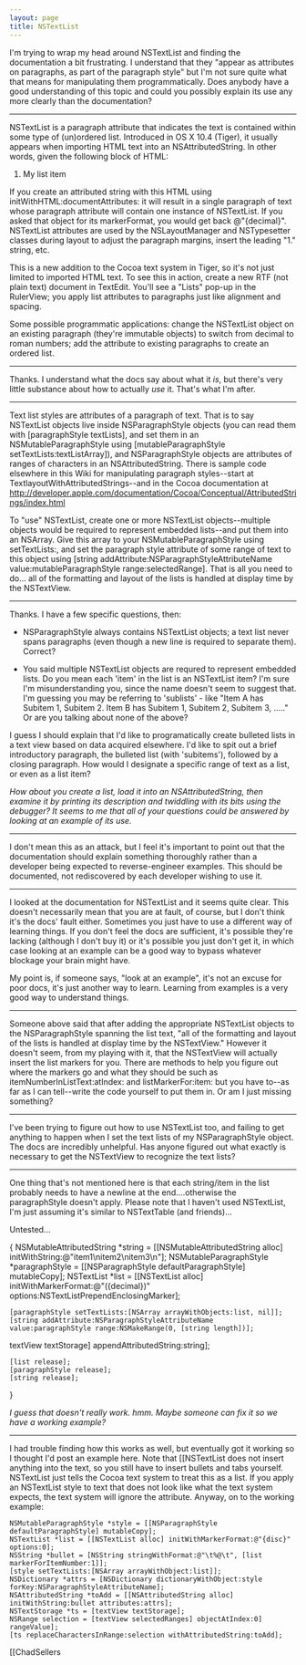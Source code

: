 ```yaml
---
layout: page
title: NSTextList
---
```




I'm trying to wrap my head around NSTextList and finding the documentation a bit frustrating. I understand that they "appear as attributes on paragraphs, as part of the paragraph style" but I'm not sure quite what that means for manipulating them programmatically. Does anybody have a good understanding of this topic and could you possibly explain its use any more clearly than the documentation?

----

NSTextList is a paragraph attribute that indicates the text is contained within some type of (un)ordered list. Introduced in OS X 10.4 (Tiger), it usually appears when importing HTML text into an NSAttributedString. In other words, given the following block of HTML:

    
<ol>
<li>My list item</li>
</ol>


If you create an attributed string with this HTML using     initWithHTML:documentAttributes: it will result in a single paragraph of text whose paragraph attribute will contain one instance of NSTextList. If you asked that object for its markerFormat, you would get back     @"{decimal}". NSTextList attributes are used by the NSLayoutManager and NSTypesetter classes during layout to adjust the paragraph margins, insert the leading "1." string, etc.

This is a new addition to the Cocoa text system in Tiger, so it's not just limited to imported HTML text. To see this in action, create a new RTF (not plain text) document in TextEdit. You'll see a "Lists" pop-up in the RulerView; you apply list attributes to paragraphs just like alignment and spacing.

Some possible programmatic applications: change the NSTextList object on an existing paragraph (they're immutable objects) to switch from decimal to roman numbers; add the attribute to existing paragraphs to create an ordered list.

----

Thanks. I understand what the docs say about what it *is*, but there's very little substance about how to actually *use* it. That's what I'm after.

----

Text list styles are attributes of a paragraph of text. That is to say NSTextList objects live inside NSParagraphStyle objects (you can read them with     [paragraphStyle textLists], and set them in an NSMutableParagraphStyle using     [mutableParagraphStyle setTextLists:textListArray]), and NSParagraphStyle objects are attributes of ranges of characters in an NSAttributedString. There is sample code elsewhere in this Wiki for manipulating paragraph styles--start at TextlayoutWithAttributedStrings--and in the Cocoa documentation at http://developer.apple.com/documentation/Cocoa/Conceptual/AttributedStrings/index.html

To "use" NSTextList, create one or more NSTextList objects--multiple objects would be required to represent embedded lists--and put them into an NSArray. Give this array to your NSMutableParagraphStyle using     setTextLists:, and set the paragraph style attribute of some range of text to this object using     [string addAttribute:NSParagraphStyleAttributeName value:mutableParagraphStyle range:selectedRange]. That is all you need to do... all of the formatting and layout of the lists is handled at display time by the NSTextView.

----

Thanks. I have a few specific questions, then:

 - NSParagraphStyle always contains NSTextList objects; a text list never spans paragraphs (even though a new line is required to separate them). Correct?

 - You said multiple NSTextList objects are requred to represent embedded lists. Do you mean each 'item' in the list is an NSTextList item? I'm sure I'm misunderstanding you, since the name doesn't seem to suggest that. I'm guessing you may be referring to 'sublists' - like "Item A has Subitem 1, Subitem 2. Item B has Subitem 1, Subitem 2, Subitem 3, ....." Or are you talking about none of the above?

I guess I should explain that I'd like to programatically create bulleted lists in a text view based on data acquired elsewhere. I'd like to spit out a brief introductory paragraph, the bulleted list (with 'subitems'), followed by a closing paragraph. How would I designate a specific range of text as a list, or even as a list item?

*How about you create a list, load it into an NSAttributedString, then examine it by printing its description and twiddling with its bits using the debugger? It seems to me that all of your questions could be answered by looking at an example of its use.*

----

I don't mean this as an attack, but I feel it's important to point out that the documentation should explain something thoroughly rather than a developer being expected to reverse-engineer examples. This should be documented, not rediscovered by each developer wishing to use it.

----

I looked at the documentation for NSTextList and it seems quite clear. This doesn't necessarily mean that you are at fault, of course, but I don't think it's the docs' fault either. Sometimes you just have to use a different way of learning things. If you don't feel the docs are sufficient, it's possible they're lacking (although I don't buy it) or it's possible you just don't get it, in which case looking at an example can be a good way to bypass whatever blockage your brain might have.

My point is, if someone says, "look at an example", it's not an excuse for poor docs, it's just another way to learn. Learning from examples is a very good way to understand things.

----

Someone above said that after adding the appropriate NSTextList objects to the NSParagraphStyle spanning the list text, "all of the formatting and layout of the lists is handled at display time by the NSTextView." However it doesn't seem, from my playing with it, that the NSTextView will actually insert the list markers for you. There are methods to help you figure out where the markers go and what they should be such as     itemNumberInListText:atIndex: and     listMarkerFor:item: but you have to--as far as I can tell--write the code yourself to put them in. Or am I just missing something?

----

I've been trying to figure out how to use NSTextList too, and failing to get anything to happen when I set the text lists of my NSParagraphStyle object. The docs are incredibly unhelpful. Has anyone figured out what exactly is necessary to get the NSTextView to recognize the text lists?

----

One thing that's not mentioned here is that each string/item in the list probably needs to have a newline at the end....otherwise the paragraphStyle doesn't apply. Please note that I haven't used NSTextList, I'm just assuming it's similar to NSTextTable (and friends)...

Untested...
    
{
NSMutableAttributedString *string = [[NSMutableAttributedString alloc] initWithString:@"item1\nitem2\nitem3\n"];
NSMutableParagraphStyle *paragraphStyle = [[NSParagraphStyle defaultParagraphStyle] mutableCopy];
NSTextList *list = [[NSTextList alloc] initWithMarkerFormat:@"({decimal})" options:NSTextListPrependEnclosingMarker];

    [paragraphStyle setTextLists:[NSArray arrayWithObjects:list, nil]];
    [string addAttribute:NSParagraphStyleAttributeName value:paragraphStyle range:NSMakeRange(0, [string length])];

textView textStorage] appendAttributedString:string];

    [list release];
    [paragraphStyle release];
    [string release];
}


*I guess that doesn't really work. hmm. Maybe someone can fix it so we have a working example?*

----

I had trouble finding how this works as well, but eventually got it working so I thought I'd post an example here. Note that [[NSTextList does not insert anything into the text, so you still have to insert bullets and tabs yourself. NSTextList just tells the Cocoa text system to treat this as a list. If you apply an NSTextList style to text that does not look like what the text system expects, the text system will ignore the attribute. Anyway, on to the working example:

    
	NSMutableParagraphStyle *style = [[NSParagraphStyle defaultParagraphStyle] mutableCopy];
	NSTextList *list = [[NSTextList alloc] initWithMarkerFormat:@"{disc}" options:0];
	NSString *bullet = [NSString stringWithFormat:@"\t%@\t", [list markerForItemNumber:1]];
	[style setTextLists:[NSArray arrayWithObject:list]];
	NSDictionary *attrs = [NSDictionary dictionaryWithObject:style forKey:NSParagraphStyleAttributeName];
	NSAttributedString *toAdd = [[NSAttributedString alloc] initWithString:bullet attributes:attrs];
	NSTextStorage *ts = [textView textStorage];
	NSRange selection = [textView selectedRanges] objectAtIndex:0] rangeValue];
	[ts replaceCharactersInRange:selection withAttributedString:toAdd];


[[ChadSellers

